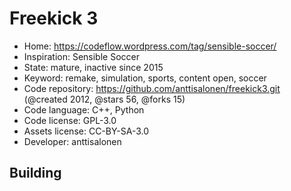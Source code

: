 # Freekick 3

- Home: https://codeflow.wordpress.com/tag/sensible-soccer/
- Inspiration: Sensible Soccer
- State: mature, inactive since 2015
- Keyword: remake, simulation, sports, content open, soccer
- Code repository: https://github.com/anttisalonen/freekick3.git (@created 2012, @stars 56, @forks 15)
- Code language: C++, Python
- Code license: GPL-3.0
- Assets license: CC-BY-SA-3.0
- Developer: anttisalonen

## Building
